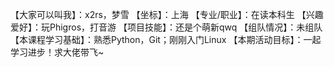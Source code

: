 【大家可以叫我】：x2rs，梦雪
【坐标】：上海
【专业/职业】：在读本科生
【兴趣爱好】：玩Phigros，打音游
【项目技能】：还是个萌新qwq
【组队情况】：未组队
【本课程学习基础】：熟悉Python，Git；刚刚入门Linux
【本期活动目标】：一起学习进步！求大佬带飞~

